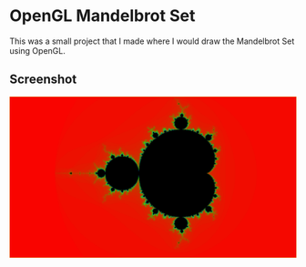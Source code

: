 # OpenGL Mandelbrot Set

This was a small project that I made where I would draw the Mandelbrot Set using OpenGL.

## Screenshot

![mandelbrot-screenshot](mandelbrot.png)
